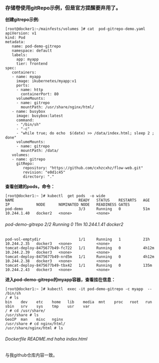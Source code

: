 ### 存储卷使用gitRepo示例，但是官方提醒要弃用了。

**创建gitrepo示例:**

    [root@docker1:~/mainfests/volumes ]# cat  pod-gitrepo-demo.yaml
    apiVersion: v1
    kind: Pod
    metadata:
       name: pod-demo-gitrepo
       namespace: default
       labels:
         app: myapp
         tier: frontend
    spec:
       containers:
       - name: myapp
         image: ikubernetes/myapp:v1
         ports:
         - name: http
           containerPort: 80
         volumeMounts:
         - name: gitrepo 
           mountPath: /usr/share/nginx/html/
       - name: busybox
         image: busybox:latest
         command:
         - "/bin/sh"
         - "-c"
         - "while true; do echo  $(date) >> /data/index.html; sleep 2 ; done"
         volumeMounts:
         - name: gitrepo
           mountPath: /data/
       volumes:
       - name: gitrepo
         gitRepo:
            repository: "https://github.com/cxhzcxhz/flow-web.git"
            revision: "e0d1c45"
            directory: "."

**查看创建的pods，命令：**

    [root@docker1:~ ]# kubectl  get pods  -o wide
    NAME                             READY   STATUS    RESTARTS   AGE     IP            NODE      NOMINATED NODE   READINESS GATES
    pod-demo                         3/3     Running   0          51m     10.244.1.40   docker2   <none>           <none>
######    pod-demo-gitrepo                 2/2     Running   0          11m     10.244.1.41   docker2   <none>           <none>
    pod-vol-emptydir                 1/1     Running   1          21h     10.244.2.35   docker3   <none>           <none>
    tomcat-deploy-8475677b49-fc722   1/1     Running   0          4h12m   10.244.2.39   docker3   <none>           <none>
    tomcat-deploy-8475677b49-nrd5m   1/1     Running   0          4h12m   10.244.2.38   docker3   <none>           <none>
    tomcat-deploy-8475677b49-tbx42   1/1     Running   0          135m    10.244.2.43   docker3   <none>           <none>

**进入pod-demo-gitrepo的myapp容器，查看挂在信息：**

    [root@docker1:~ ]# kubectl  exec -it pod-demo-gitrepo -c myapp  --  /bin/sh
    / # ls
    bin    dev    etc    home   lib    media  mnt    proc   root   run    sbin   srv    sys    tmp    usr    var
    / # cd /usr/share/
    /usr/share # ls
    GeoIP  man    misc   nginx
    /usr/share # cd nginx/html/
    /usr/share/nginx/html # ls
######    Dockerfile  README.md   haha        index.html
    
    
  与我github仓库内容一致。

